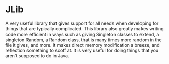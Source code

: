 JLib
====

A very useful library that gives support for all needs when developing for things that are typically complicated. 
This library also greatly makes writing code more efficient in ways such as giving Singleton classes to extend, a singleton Random,
a Random class, that is many times more random in the file it gives, and more.
It makes direct memory modification a breeze, and reflection something to scoff at. It is very useful for doing things that
you aren't supposed to do in Java.
